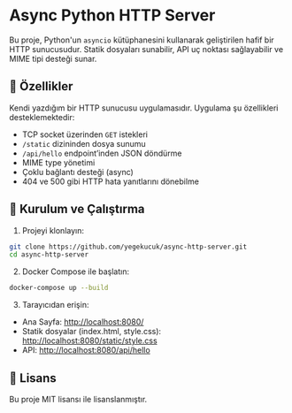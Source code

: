 # Async Python HTTP Server

Bu proje, Python'un `asyncio` kütüphanesini kullanarak geliştirilen hafif bir HTTP sunucusudur. Statik dosyaları sunabilir, API uç noktası sağlayabilir ve MIME tipi desteği sunar.

## 🔧 Özellikler

Kendi yazdığım bir HTTP sunucusu uygulamasıdır. 
Uygulama şu özellikleri desteklemektedir:
- TCP socket üzerinden `GET` istekleri
- `/static` dizininden dosya sunumu
- `/api/hello` endpoint’inden JSON döndürme
- MIME type yönetimi
- Çoklu bağlantı desteği (async)
- 404 ve 500 gibi HTTP hata yanıtlarını dönebilme

## 🚀 Kurulum ve Çalıştırma

1. Projeyi klonlayın:

```bash
git clone https://github.com/yegekucuk/async-http-server.git
cd async-http-server
```

2. Docker Compose ile başlatın:

```bash
docker-compose up --build
```

3. Tarayıcıdan erişin:

- Ana Sayfa: [http://localhost:8080/](http://localhost:8080/)
- Statik dosyalar (index.html, style.css): [http://localhost:8080/static/style.css](http://localhost:8080/static/style.css)
- API: [http://localhost:8080/api/hello](http://localhost:8080/api/hello)

## 📝 Lisans

Bu proje MIT lisansı ile lisanslanmıştır.
